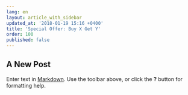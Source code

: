 ```yaml
---
lang: en
layout: article_with_sidebar
updated_at: '2018-01-19 15:16 +0400'
title: 'Special Offer: Buy X Get Y'
order: 100
published: false
---
```

## A New Post

Enter text in [Markdown](http://daringfireball.net/projects/markdown/). Use the toolbar above, or click the **?** button for formatting help.
